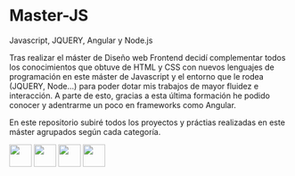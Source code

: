# Master-JS
Javascript, JQUERY, Angular y Node.js

Tras realizar el máster de Diseño web Frontend decidí complementar todos los conocimientos que obtuve de HTML y CSS con nuevos lenguajes de programación en este máster de Javascript y el entorno que le rodea (JQUERY, Node...) para poder dotar mis trabajos de mayor fluidez e interacción. A parte de esto, gracias a esta última formación he podido conocer y adentrarme un poco en frameworks como Angular. 

En este repositorio subiré todos los proyectos y práctias realizadas en este máster agrupados según cada categoría. 

<img src="https://cdn.jsdelivr.net/gh/devicons/devicon/icons/javascript/javascript-original.svg" width="40" height="40"/>
<img src="https://cdn.jsdelivr.net/gh/devicons/devicon/icons/jquery/jquery-plain-wordmark.svg" width="40" height="40"/>
<img src="https://cdn.jsdelivr.net/gh/devicons/devicon/icons/nodejs/nodejs-original.svg" width="40" height="40"/>
<img src="https://cdn.jsdelivr.net/gh/devicons/devicon/icons/angularjs/angularjs-original.svg" width="40" height="40"/>
